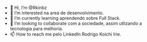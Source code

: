 - 👋 Hi, I’m @Rkinbz
- 👀 I’m interested na area de desenvolvimento.
- 🌱 I’m currently learning aprendendo sobre Full Stack.
- 💞️ I’m looking to collaborate com a sociedade, assim utlizando a tecnologia para melhoria.
- 📫 How to reach me pelo LinkedIn  Rodrigo Koichi Irie.

<!---
Rkinbz/Rkinbz is a ✨ special ✨ repository because its `README.md` (this file) appears on your GitHub profile.
You can click the Preview link to take a look at your changes.
--->
